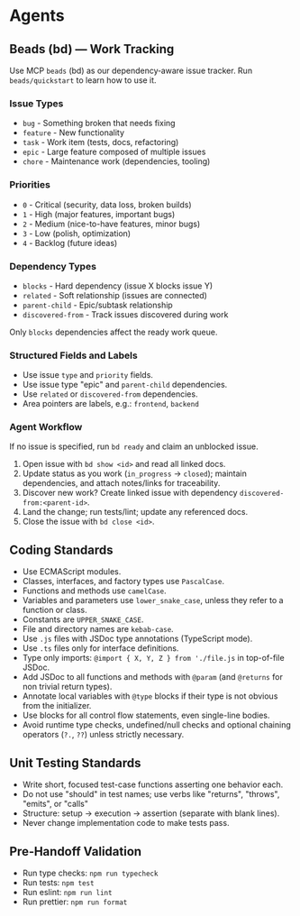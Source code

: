 # Agents

## Beads (bd) — Work Tracking

Use MCP `beads` (bd) as our dependency‑aware issue tracker. Run
`beads/quickstart` to learn how to use it.

### Issue Types

- `bug` - Something broken that needs fixing
- `feature` - New functionality
- `task` - Work item (tests, docs, refactoring)
- `epic` - Large feature composed of multiple issues
- `chore` - Maintenance work (dependencies, tooling)

### Priorities

- `0` - Critical (security, data loss, broken builds)
- `1` - High (major features, important bugs)
- `2` - Medium (nice-to-have features, minor bugs)
- `3` - Low (polish, optimization)
- `4` - Backlog (future ideas)

### Dependency Types

- `blocks` - Hard dependency (issue X blocks issue Y)
- `related` - Soft relationship (issues are connected)
- `parent-child` - Epic/subtask relationship
- `discovered-from` - Track issues discovered during work

Only `blocks` dependencies affect the ready work queue.

### Structured Fields and Labels

- Use issue `type` and `priority` fields.
- Use issue type "epic" and `parent-child` dependencies.
- Use `related` or `discovered-from` dependencies.
- Area pointers are labels, e.g.: `frontend`, `backend`

### Agent Workflow

If no issue is specified, run `bd ready` and claim an unblocked issue.

1. Open issue with `bd show <id>` and read all linked docs.
2. Update status as you work (`in_progress` → `closed`); maintain dependencies,
   and attach notes/links for traceability.
3. Discover new work? Create linked issue with dependency
   `discovered-from:<parent-id>`.
4. Land the change; run tests/lint; update any referenced docs.
5. Close the issue with `bd close <id>`.

## Coding Standards

- Use ECMAScript modules.
- Classes, interfaces, and factory types use `PascalCase`.
- Functions and methods use `camelCase`.
- Variables and parameters use `lower_snake_case`, unless they refer to a
  function or class.
- Constants are `UPPER_SNAKE_CASE`.
- File and directory names are `kebab-case`.
- Use `.js` files with JSDoc type annotations (TypeScript mode).
- Use `.ts` files only for interface definitions.
- Type only imports: `@import { X, Y, Z } from './file.js` in top-of-file JSDoc.
- Add JSDoc to all functions and methods with `@param` (and `@returns` for non
  trivial return types).
- Annotate local variables with `@type` blocks if their type is not obvious from
  the initializer.
- Use blocks for all control flow statements, even single-line bodies.
- Avoid runtime type checks, undefined/null checks and optional chaining
  operators (`?.`, `??`) unless strictly necessary.

## Unit Testing Standards

- Write short, focused test-case functions asserting one behavior each.
- Do not use "should" in test names; use verbs like "returns", "throws",
  "emits", or "calls"
- Structure: setup → execution → assertion (separate with blank lines).
- Never change implementation code to make tests pass.

## Pre‑Handoff Validation

- Run type checks: `npm run typecheck`
- Run tests: `npm test`
- Run eslint: `npm run lint`
- Run prettier: `npm run format`
